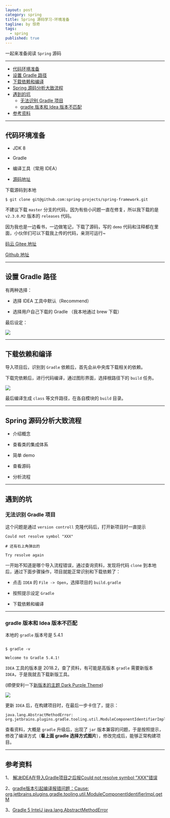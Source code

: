 ```yaml
---
layout: post
category: spring
title: Spring 源码学习-环境准备
tagline: by 惊奇
tags: 
  - spring
published: true
---
```


一起来准备阅读 `Spring` 源码

<!--more--> 

---
-   [代码环境准备](#代码环境准备)
-   [设置 Gradle 路径](#设置-gradle-路径)
-   [下载依赖和编译](#下载依赖和编译)
-   [Spring 源码分析大致流程](#spring-源码分析大致流程)
-   [遇到的坑](#遇到的坑)
    -   [无法识别 Gradle 项目](#无法识别-gradle-项目)
    -   [gradle 版本和 Idea 版本不匹配](#gradle-版本和-idea-版本不匹配)
-   [参考资料](#参考资料)

------------------------------------------------------------------------

代码环境准备
------------

-   JDK 8

-   Gradle

-   编译工具（常用 IDEA）

-   [源码地址](https://github.com/spring-projects/spring-framework/tree/v5.2.0.M2)

下载源码到本地


    $ git clone git@github.com:spring-projects/spring-framework.git 

不建议下载 `master` 分支的代码，因为有些小问题一直在修复，所以我下载的是
`v2.3.0.M2` 版本的 `releases` 代码。

因为我也是一边看书，一边做笔记，下载了源码，写的 `demo`
代码和注释都在里面，小伙伴们可以下载我上传的代码，亲测可运行\~

[码云 Gitee 地址](https://gitee.com/vip-augus/spring-analysis-note.git)

[Github 地址](https://github.com/Vip-Augus/spring-analysis-note)

------------------------------------------------------------------------

设置 Gradle 路径
----------------

有两种选择：

-   选择 IDEA 工具中默认（Recommend）

-   选择用户自己下载的 Gradle （我本地通过 brew 下载）

最后设定：

![](http://www.justdojava.com/assets/images/2019/java/image_yjq/Spring/env_prepared/gradle_selected.png)

------------------------------------------------------------------------

下载依赖和编译
--------------

导入项目后，识别到 `Gradle` 依赖后，首先会从中央库下载相关的依赖。

下载完依赖后，进行代码编译，通过图形界面，选择根路径下的 `build` 任务。

![](http://www.justdojava.com/assets/images/2019/java/image_yjq/Spring/env_prepared/gradle_building.png)

最后编译生成 `class` 等文件路径，在各自模块的 `build` 目录。

------------------------------------------------------------------------

Spring 源码分析大致流程
-----------------------

-   介绍概念

-   查看类的集成体系

-   简单 demo

-   查看源码

-   分析流程

------------------------------------------------------------------------

遇到的坑
--------

### 无法识别 Gradle 项目

这个问题是通过 `version controll` 克隆代码后，打开新项目时一直提示


    Could not resolve symbol "XXX" 
    
    # 还有右上角弹出的 
    
    Try resolve again 

一开始不知道是哪个导入流程错误，通过查询资料，发现将代码 `clone`
到本地后，通过下面步骤操作，项目就能正常识别和下载依赖了：

-   点击 `IDEA` 的 `File -> Open`，选择项目的 `build.gradle`

-   按照提示设定 `Gradle`

-   下载依赖和编译

------------------------------------------------------------------------

### gradle 版本和 Idea 版本不匹配

本地的 `gradle` 版本号是 5.4.1

``` {.linux}

$ gradle -v 

Welcome to Gradle 5.4.1! 
```

`IDEA` 工具的版本是 2018.2，查了资料，有可能是高版本 `gradle` 需要新版本
`IDEA`，于是我就去下载新版工具。

(顺便安利一下[新版本的主题 Dark Purple
Theme](https://plugins.jetbrains.com/plugin/12100-dark-purple-theme))

![](https://raw.githubusercontent.com/OlyaB/DarkPurpleTheme/master/screenshots/darkpurple-main-window.png)

更新 `IDEA` 后，在构建项目时，在最后一步卡住了，提示：


    java.lang.AbstractMethodError: org.jetbrains.plugins.gradle.tooling.util.ModuleComponentIdentifierImpl.getModuleIdentifier()Lorg/gradle/api/artifacts/ModuleIdentifier; 

查看资料，大概是 `gradle` 升级后，出现了 `jar`
版本兼容的问题，于是按照提示，修改了编译方式（**看上面 gradle
选择方式图片**），修改完成后，能够正常构建项目。

------------------------------------------------------------------------

参考资料
--------

1、 [解决IDEA在导入Gradle项目之后报Could not resolve symbol
"XXX"错误](https://www.jianshu.com/p/f1fb53a494ab)

2、[gradle版本引起编译报错问题：Cause:
org.jetbrains.plugins.gradle.tooling.util.ModuleComponentIdentifierImpl.getM](https://blog.csdn.net/leftfist/article/details/88617463)

3、[Gradle 5 IntelJ
java.lang.AbstractMethodError](https://www.jianshu.com/p/f9951d5506fc)
